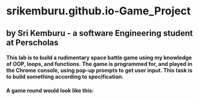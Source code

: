 # srikemburu.github.io-Game_Project

## by **Sri Kemburu - a software Engineering student at Perscholas**
#### This lab is to build a rudimentary **space battle** game using my knowledge of OOP, loops, and functions. The game is programmed for, and played in the Chrome console, using pop-up prompts to get user input. This task is to **build something according to specification**.

#### A game round would look like this: 